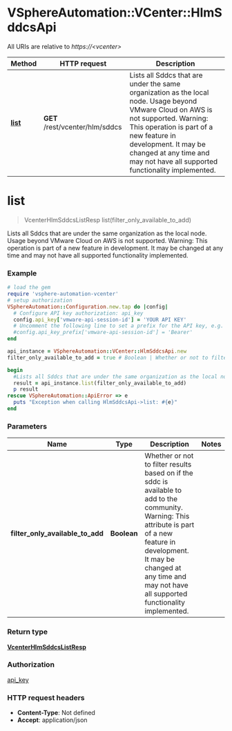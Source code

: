 # VSphereAutomation::VCenter::HlmSddcsApi

All URIs are relative to *https://&lt;vcenter&gt;*

Method | HTTP request | Description
------------- | ------------- | -------------
[**list**](HlmSddcsApi.md#list) | **GET** /rest/vcenter/hlm/sddcs | Lists all Sddcs that are under the same organization as the local node. Usage beyond VMware Cloud on AWS is not supported. Warning: This operation is part of a new feature in development. It may be changed at any time and may not have all supported functionality implemented.


# **list**
> VcenterHlmSddcsListResp list(filter_only_available_to_add)

Lists all Sddcs that are under the same organization as the local node. Usage beyond VMware Cloud on AWS is not supported. Warning: This operation is part of a new feature in development. It may be changed at any time and may not have all supported functionality implemented.

### Example
```ruby
# load the gem
require 'vsphere-automation-vcenter'
# setup authorization
VSphereAutomation::Configuration.new.tap do |config|
  # Configure API key authorization: api_key
  config.api_key['vmware-api-session-id'] = 'YOUR API KEY'
  # Uncomment the following line to set a prefix for the API key, e.g. 'Bearer' (defaults to nil)
  #config.api_key_prefix['vmware-api-session-id'] = 'Bearer'
end

api_instance = VSphereAutomation::VCenter::HlmSddcsApi.new
filter_only_available_to_add = true # Boolean | Whether or not to filter results based on if the sddc is available to add to the community. Warning: This attribute is part of a new feature in development. It may be changed at any time and may not have all supported functionality implemented.

begin
  #Lists all Sddcs that are under the same organization as the local node. Usage beyond VMware Cloud on AWS is not supported. Warning: This operation is part of a new feature in development. It may be changed at any time and may not have all supported functionality implemented.
  result = api_instance.list(filter_only_available_to_add)
  p result
rescue VSphereAutomation::ApiError => e
  puts "Exception when calling HlmSddcsApi->list: #{e}"
end
```

### Parameters

Name | Type | Description  | Notes
------------- | ------------- | ------------- | -------------
 **filter_only_available_to_add** | **Boolean**| Whether or not to filter results based on if the sddc is available to add to the community. Warning: This attribute is part of a new feature in development. It may be changed at any time and may not have all supported functionality implemented. | 

### Return type

[**VcenterHlmSddcsListResp**](VcenterHlmSddcsListResp.md)

### Authorization

[api_key](../README.md#api_key)

### HTTP request headers

 - **Content-Type**: Not defined
 - **Accept**: application/json



